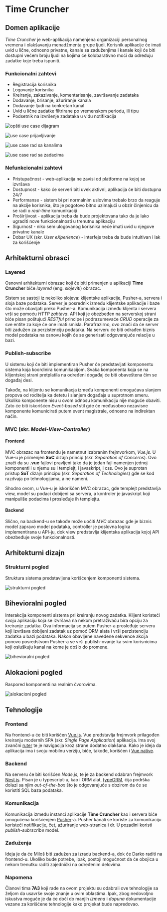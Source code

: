 # Time Cruncher

## Domen aplikacije

_Time Cruncher_ je web-aplikacija namenjena organizaciji personalnog vremena i olakšavanju menadžmenta grupe ljudi. Korisnik aplikacije će imati uvid u lične, odnosno privatne, kanale sa zaduženjima i kanale koji će biti dostupni većem broju ljudi na kojima će kolobarativno moći da određuju zadatke koje treba ispuniti.

### Funkcionalni zahtevi


- Registracija korisnika
- Logovanje korisnika
- Kreiranje, zakazivanje, komentarisanje, završavanje zadataka
- Dodavanje, brisanje, ažuriranje kanala
- Dodavanje ljudi na konkretan kanal
- Uvid u lične zadatke filtrirane po vremenskom periodu, ili tipu
- Podsetnik na izvršenje zadataka u vidu notifikacija

![opšti use case dijagram](https://github.com/pripovedac/TimeCruncher/blob/master/Architecture/diagrams/use_case_1.png)

![use case prijavljivanje](https://github.com/pripovedac/TimeCruncher/blob/master/Architecture/diagrams/use_case_2.png)

![use case rad sa kanalima](https://github.com/pripovedac/TimeCruncher/blob/master/Architecture/diagrams/use_case_3.png)

![use case rad sa zadacima](https://github.com/pripovedac/TimeCruncher/blob/master/Architecture/diagrams/use_case_4.png)

### Nefunkcionalni zahtevi 

- Pristupačnost - web-aplikacija ne zavisi od platforme na kojoj se izvršava
- Dostupnost - kako će serveri biti uvek aktivni, aplikacija će biti dostupna 24/7
- Performanse - sistem bi pri normalnim uslovima trebalo brzo da reaguje na akcije korisnika, što je pogotovo bitno uzimajući u obzir činjenicu da se radi o *real-time* komunikaciji
- Proširljivost - aplikacija treba da bude projektovana tako da je lako ugraditi nove funkcionalnosti u trenutnu aplikaciju 
- Sigurnost - niko sem ulogovanog korisnika neće imati uvid u njegove privatne kanale
- Dobar UX (skr. _User eXperience_) - interfejs treba da bude intuitivan i lak za korišćenje
 
## Arhitekturni obrasci

### Layered 
Osnovni arhitekturni obrazac koji će biti primenjen u aplikaciji **Time Cruncher** biće *layered* (eng. *slojeviti*) obrazac. 

Sistem se sastoji iz nekoliko slojeva: klijentske aplikacije, Pusher-a, servera i sloja baze podataka. Server je posrednik između klijentske aplikacije i baze što može obavljati preko Pusher-a. Komunikacija između klijenta i servera vrši se pomoću *HTTP zahteva*. API koji je obezbeđen na serverskoj strani biće pisan poštujući *RESTful* principe i podrazumevaće *CRUD* operacije za sve entite za koje će one imati smisla. Parafrazirno, ovo znači da će server biti zadužen za perzistenciju podataka. Na serveru će biti odrađen biznis model podataka na osnovu kojih će se generisati odgovarajuće relacije u bazi.

### Publish-subscribe

U sistemu koji će biti implementiran Pusher će predstavljati komponentu sistema koja koordinira komunikacijom. Svaka komponenta koja se na klijentskoj strani pretplatila na određeni događaj će biti obaveštena čim se događaj desi.

Takođe, na klijentu se komunikacja između komponenti omogućava slanjem propova od roditelja ka detetu i slanjem događaja u suprotnom smeru. Ukoliko komponente nisu u ovom odnosu komunikaciju nije moguće obaviti. Zato će biti iskorišćen *Event-based* stil gde će međusobno nezavisne komponente komunicirati putem event magistrale,  odnosno na indirektan način.


### MVC (skr. *Model-View-Controller*)

#### Frontend

MVC obrazac na frontendu je nametnut izabranim frejmvorkom, *Vue.js*. U Vue-u je primenjen **SoC** dizajn princip (skr. *Separation of Concerns*). Ovo znači da su **.vue** fajlovi pravljeni tako da je jedan fajl namenjen jednoj komponenti i u njemu su i templejt, i javaskript, i css. Ovo je suprotan pristup **SoT** dizajn principu (skr. *Separation of Technologies*) gde se kod razdvaja po tehnologijama, a ne nameni.

Shodno ovom, u Vue-u je iskorišćen MVC obrazac, gde templejt predstavlja view, model su podaci dobijeni sa servera, a kontroler je javaskript koji manipuliše podacima i prosleđuje ih templejtu.

#### Backend

Slično, na backend-u se takođe može uočiti *MVC* obrazac gde je biznis model zapravo model podataka, controller je poslovna logika implementirana u API-ju, dok view predstavlja klijentska aplikacija kojoj API obezbeđuje svoje funkcionalnosti.

## Arhitekturni dizajn

### Strukturni pogled 

Struktura sistema predstavljena korišćenjem komponenti sistema.

![strukturni pogled](https://github.com/pripovedac/TimeCruncher/blob/master/Architecture/diagrams/strukturni_pogled.png)


## Bihevioralni pogled

Interakcija komponenti sistema pri kreiranju novog zadatka. Klijent koristeći svoju aplikaciju koja se izvršava na nekom pretraživaču bira opciju za kreiranje zadatka. Ova informacija se putem Pusher-a prosleđuje serveru koji izvršava dobijeni zadatak uz pomoć ORM alata i vrši perzistenciju zadatka u bazi podataka. Nakon obavljene navedene sekvence akcija ponovo posredstvom Pusher-a se vrši publish-ovanje ka svim korisnicima koji osluškuju kanal na kome je došlo do promene.

![bihevioralni pogled](https://github.com/pripovedac/TimeCruncher/blob/master/Architecture/diagrams/bihevioralni_pogled.png)

## Alokacioni pogled

Raspored komponenti na realnim čvorovima.

![alokacioni pogled](https://github.com/pripovedac/TimeCruncher/blob/master/Architecture/diagrams/alokacioni_pogled.png)


## Tehnologije

### Frontend

Na frontend-u će biti korišćen [Vue.js](https://vuejs.org/). Vue predstavlja frejmvork prilagođen kreiranju modernih SPA (skr. _Single Page Application_) aplikacija. Ima svoj zvančni [ruter](https://router.vuejs.org/) te je navigacija kroz strane dodatno olakšana. Kako je ideja da aplikacija ima i svoju mobilnu verziju, biće, takođe, korišćen i [Vue native](https://vue-native.io/).

### Backend

Na serveru će biti korišćen *Node.js*, te je za backend odabran frejmvork [Nest.js](https://docs.nestjs.com/). Pisan je u typescript-u, kao i ORM alat, [typeORM](https://github.com/typeorm/typeorm), čija podrška dolazi sa njim *out-of-the-box* što je odgovarajuće s obzirom da će se koristiti SQL baza podataka.

### Komunikacija

Komunikacija između instanci aplikacije **Time Cruncher** kao i servera biće omogućena korišćenjem [Pusher](https://pusher.com/)-a. Pusher kanali se koriste za komunikaciju koristeći notifikacije, čet, ažuriranje web-stranica i dr. U pozadini koristi *publish-subrscribe* model.

### Zaduženja

Ideja je da će Miloš biti zadužen za izradu backend-a, dok će Darko raditi na frontend-u. Ukoliko bude potrebe, ipak, postoji mogućnost da će obojica u nekom trenutku raditi zajednički na određenim delovima.

### Napomena

Članovi tima **7A3** koji rade na ovom projektu su odabrali ove tehnologije sa željom da usavrše svoje znanje u ovim oblastima. Ipak, zbog nedovoljno iskustva moguće je da će doći do manjih _izmena_ i _dopuna_ dokumentacije vezane za korišćene tehnologije kako projekat bude napredovao.
